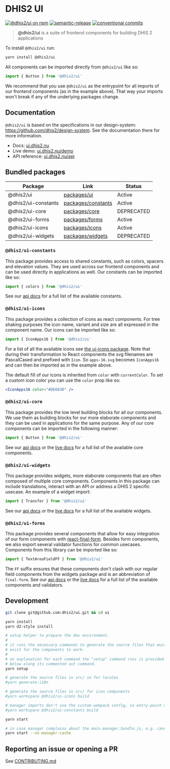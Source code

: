 # DHIS2 UI

[![@dhis2/ui on npm](https://badge.fury.io/js/%40dhis2%2Fui.svg)](https://www.npmjs.com/package/@dhis2/ui)
[![semantic-release](https://img.shields.io/badge/%20%20%F0%9F%93%A6%F0%9F%9A%80-semantic--release-e10079.svg)](https://github.com/semantic-release/semantic-release)
[![conventional commits](https://img.shields.io/badge/Conventional%20Commits-1.0.0-yellow.svg)](https://conventionalcommits.org)

> **@dhis2/ui** is a suite of frontend components for building DHIS 2 applications

To install `@dhis2/ui` run:

```bash
yarn install @dhis2/ui
```

All components can be imported directly from `@dhis2/ui` like so:

```js
import { Button } from '@dhis2/ui'
```

We recommend that you use `@dhis2/ui` as the entrypoint for all imports of our frontend components (as in the example above). That way your imports won't break if any of the underlying packages change.

## Documentation

`@dhis2/ui` is based on the specifications in our design-system: https://github.com/dhis2/design-system. See the documentation there for more information.

-   Docs: [ui.dhis2.nu](https://ui.dhis2.nu)
-   Live demo: [ui.dhis2.nu/demo](https://ui.dhis2.nu/demo)
-   API reference: [ui.dhis2.nu/api](https://ui.dhis2.nu/#/api)

## Bundled packages

| Package             | Link                                     | Status     |
| ------------------- | ---------------------------------------- | ---------- |
| @dhis2/ui           | [packages/ui](packages/ui)               | Active     |
| @dhis2/ui-constants | [packages/constants](packages/constants) | Active     |
| @dhis2/ui-core      | [packages/core](packages/core)           | DEPRECATED |
| @dhis2/ui-forms     | [packages/forms](packages/forms)         | Active     |
| @dhis2/ui-icons     | [packages/icons](packages/icons)         | Active     |
| @dhis2/ui-widgets   | [packages/widgets](packages/widgets)     | DEPRECATED |

### `@dhis2/ui-constants`

This package provides access to shared constants, such as colors, spacers and elevation values. They are used across our frontend components and can be used directly in applications as well. Our constants can be imported like so:

```js
import { colors } from '@dhis2/ui'
```

See our [api docs](https://ui.dhis2.nu/#/api) for a full list of the available constants.

### `@dhis2/ui-icons`

This package provides a collection of icons as react components. For tree shaking purposes the icon name, variant and size are all expressed in the component name. Our icons can be imported like so:

```js
import { IconApps16 } from '@dhis2/ui'
```

For a list of all the available icons see [the ui-icons package](https://github.com/dhis2/ui/tree/master/packages/icons/src). Note that during their transformation to React components the svg filenames are PascalCased and prefixed with `Icon`. So `apps-16.svg` becomes `IconApps16` and can then be imported as in the example above.

The default fill of our icons is inherited from `color` with `currentColor`. To set a custom icon color you can use the `color` prop like so:

```jsx
<IconApps16 color="#DE683D" />
```

### `@dhis2/ui-core`

This package provides the low level building blocks for all our components. We use them as building blocks for our more elaborate components and they can be used in applications for the same purpose. Any of our core components can be imported in the following manner:

```js
import { Button } from '@dhis2/ui'
```

See our [api docs](https://ui.dhis2.nu/#/api) or the [live docs](https://ui.dhis2.nu/demo) for a full list of the available core components.

### `@dhis2/ui-widgets`

This package provides widgets, more elaborate components that are often composed of multiple core components. Components in this package can include translations, interact with an API or address a DHIS 2 specific usecase. An example of a widget import:

```js
import { Transfer } from '@dhis2/ui'
```

See our [api docs](https://ui.dhis2.nu/#/api) or the [live docs](https://ui.dhis2.nu/demo) for a full list of the available widgets.

### `@dhis2/ui-forms`

This package provides several components that allow for easy integration of our form components with [react-final-form](https://github.com/final-form/react-final-form). Besides form components, we also export several validator functions for common usecases. Components from this library can be imported like so:

```js
import { TextAreaFieldFF } from '@dhis2/ui'
```

The `FF` suffix ensures that these components don't clash with our regular field components from the widgets package and is an abbreviation of `final-form`. See our [api docs](https://ui.dhis2.nu/#/api) or the [live docs](https://ui.dhis2.nu/demo) for a full list of the available components and validators.

## Development

```sh
git clone git@github.com:dhis2/ui.git && cd ui

yarn install
yarn d2-style install

# setup helper to prepare the dev environment.
#
# it runs the necessary commands to generate the source files that must
# exist for the components to work.
#
# an explanation for each command the "setup" command runs is provided
# below along its commented out command.
yarn setup

# generate the source files in src/ in for locales
#yarn generate-i18n

# generate the source files in src/ for icon components
#yarn workspace @dhis2/ui-icons build

# manager imports don't use the custom webpack config, so entry-point must exist
#yarn workspace @dhis2/ui-constants build

yarn start

# in case manager complains about the main.manager.bundle.js, e.g. cannot import @dhis2/ui-constants, then use:
yarn start --no-manager-cache
```

## Reporting an issue or opening a PR

See [CONTRIBUTING.md](CONTRIBUTING.md)
